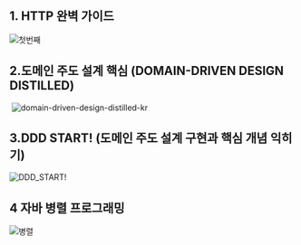 ## 1. HTTP 완벽 가이드  

![첫번째](https://user-images.githubusercontent.com/50399804/106002372-66540080-60f4-11eb-95ed-920df35b2dba.jpg)

## 2.도메인 주도 설계 핵심 (DOMAIN-DRIVEN DESIGN DISTILLED)

​	![domain-driven-design-distilled-kr](https://user-images.githubusercontent.com/50399804/127802345-1eafc55a-942e-4492-96a9-1d36c1505271.jpeg)

## 3.DDD START! (도메인 주도 설계 구현과 핵심 개념 익히기)

![DDD_START!](https://user-images.githubusercontent.com/50399804/127802340-14ef8375-1760-4e60-987c-ab67388148df.jpeg)

## 4 자바 병렬 프로그래밍

![병렬](https://user-images.githubusercontent.com/50399804/136311441-c45f2858-a018-4eb0-8069-0448cc71db60.jpeg)

